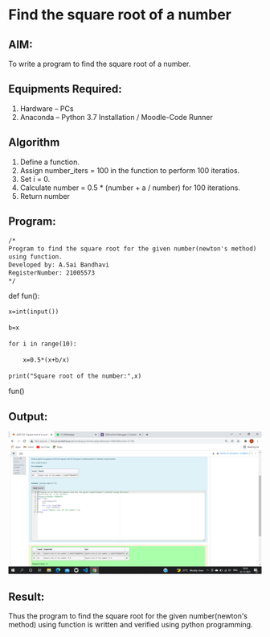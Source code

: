 # Find the square root of a number

## AIM:
To write a program to find the square root of a number.

## Equipments Required:
1. Hardware – PCs
2. Anaconda – Python 3.7 Installation / Moodle-Code Runner

## Algorithm
1. Define a function.
2. Assign number_iters = 100 in the function to perform 100 iteratios.
3. Set i = 0.
4. Calculate  number = 0.5 * (number + a / number) for 100 iterations.
5. Return number

## Program:
```
/*
Program to find the square root for the given number(newton's method) using function.
Developed by: A.Sai Bandhavi
RegisterNumber: 21005573
*/
```

def fun():

    x=int(input())

    b=x

    for i in range(10):

        x=0.5*(x+b/x)

    print("Square root of the number:",x)

fun()


## Output:
![gcd of two number](https://github.com/Saibandhavi75/Square-root-of-a-number/blob/main/2021-12-22.png?raw=true)


## Result:
Thus the program to find the square root for the given number(newton's method) using function is written and verified using python programming.
